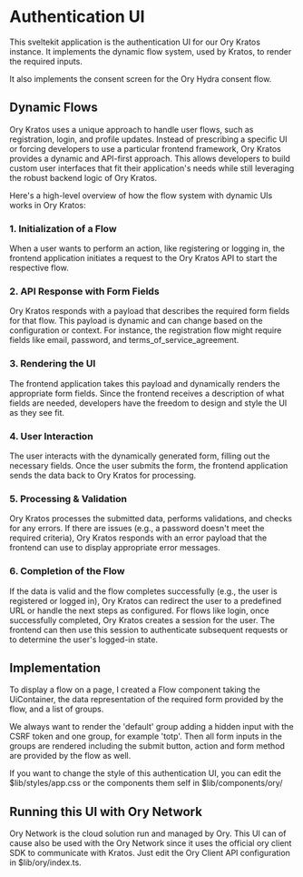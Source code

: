 # Authentication UI

This sveltekit application is the authentication UI for our Ory Kratos instance.
It implements the dynamic flow system, used by Kratos, to render the required inputs.

It also implements the consent screen for the Ory Hydra consent flow.

## Dynamic Flows

Ory Kratos uses a unique approach to handle user flows, such as registration, login, and profile updates. 
Instead of prescribing a specific UI or forcing developers to use a particular frontend framework, Ory Kratos provides a dynamic and API-first approach. 
This allows developers to build custom user interfaces that fit their application's needs while still leveraging the robust backend logic of Ory Kratos.

Here's a high-level overview of how the flow system with dynamic UIs works in Ory Kratos:

### 1. Initialization of a Flow
When a user wants to perform an action, like registering or logging in, the frontend application initiates a request to the Ory Kratos API to start the respective flow.

### 2. API Response with Form Fields
Ory Kratos responds with a payload that describes the required form fields for that flow. This payload is dynamic and can change based on the configuration or context. For instance, the registration flow might require fields like email, password, and terms_of_service_agreement.

### 3. Rendering the UI
The frontend application takes this payload and dynamically renders the appropriate form fields. Since the frontend receives a description of what fields are needed, developers have the freedom to design and style the UI as they see fit.

### 4. User Interaction
The user interacts with the dynamically generated form, filling out the necessary fields. Once the user submits the form, the frontend application sends the data back to Ory Kratos for processing.

### 5. Processing & Validation
Ory Kratos processes the submitted data, performs validations, and checks for any errors. If there are issues (e.g., a password doesn't meet the required criteria), Ory Kratos responds with an error payload that the frontend can use to display appropriate error messages.

### 6. Completion of the Flow
If the data is valid and the flow completes successfully (e.g., the user is registered or logged in), Ory Kratos can redirect the user to a predefined URL or handle the next steps as configured. For flows like login, once successfully completed, Ory Kratos creates a session for the user. The frontend can then use this session to authenticate subsequent requests or to determine the user's logged-in state.

## Implementation

To display a flow on a page, I created a Flow component taking the UiContainer, the data representation of the required form provided by the flow, and a list of groups.

We always want to render the 'default' group adding a hidden input with the CSRF token and one group, for example 'totp'.
Then all form inputs in the groups are rendered including the submit button, action and form method are provided by the flow as well.

If you want to change the style of this authentication UI, you can edit the $lib/styles/app.css or the components them self in $lib/components/ory/ 

## Running this UI with Ory Network

Ory Network is the cloud solution run and managed by Ory. This UI can of cause also be used with the Ory Network since it uses the official ory client SDK to communicate with Kratos. Just edit the Ory Client API configuration in $lib/ory/index.ts.
